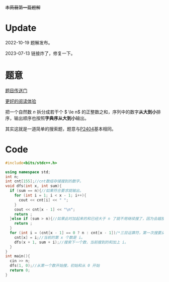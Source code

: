 ~~本蒟蒻第一篇题解~~
# Update
2022-10-19 题解发布。

2023-07-13 链接炸了，修复一下。
# 题意
[题目传送门](https://www.luogu.com.cn/problem/AT_joi2006ho_c)

[更好的阅读体验](/blog/tianbiandeshenghuo11/solution-at-joi2006ho-c)

把一个自然数 $n$ 拆分成若干个 $ \le n$ 的正整数之和，序列中的数字**从大到小**排序，输出顺序也按照**字典序从大到小**输出。

其实这就是一道简单的搜索题，题意与[P2404](/problem/P2404)基本相同。

# Code
```cpp
#include<bits/stdc++.h>

using namespace std;
int n;
int cnt[155];//cnt数组存储搜到的数字。
void dfs(int x, int sum){
  if (sum == n){//如果符合要求就输出。
    for (int i = 1; i < x - 1; i++){
      cout << cnt[i] << " ";
    }
    cout << cnt[x - 1] << "\n";
    return ;
  }else if (sum > n){//如果此时加起来的和已经大于 n 了就不用继续搜了，因为会越搜越大。
    return ;
  }
  for (int i = (cnt[x - 1] == 0 ? n : cnt[x - 1])/*三目运算符，第一次搜要从 0 开始，因为序列要递减，所以后一次搜索要从上一次搜到的数开始。*/; i >= 1; i--){
    cnt[x] = i;//当前的第 x 个数是 i。
    dfs(x + 1, sum + i);//搜索下一个数，当前搜到的和加上 i。
  }
}
int main(){
  cin >> n;
  dfs(1, 0);//从第一个数开始搜，初始和从 0 开始
  return 0;
}

```
